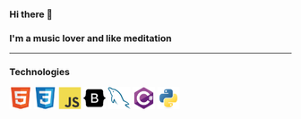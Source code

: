 ### Hi there 👋
### I'm a music lover and like meditation

<hr>
<h3>Technologies</h3>
<a target="_blank" href="https://github.com/devicons/devicon/blob/master/icons/html5/html5-original.svg"><img alt="HTML_5" src="https://raw.githubusercontent.com/devicons/devicon/master/icons/html5/html5-original.svg" width="40px" style="max-width: 100%;"></a>
<a target="_blank" href="https://github.com/devicons/devicon/blob/master/icons/css3/css3-original.svg"><img alt="CSS_3" src="https://raw.githubusercontent.com/devicons/devicon/master/icons/css3/css3-original.svg" width="40px" style="max-width: 100%;"></a>
<a target="_blank" href="https://github.com/devicons/devicon/blob/master/icons/javascript/javascript-original.svg"><img alt="JS" src="https://raw.githubusercontent.com/devicons/devicon/master/icons/javascript/javascript-original.svg" width="40px" style="max-width: 100%;"></a>
<a target="_blank" href="https://github.com/devicons/devicon/blob/master/icons/bootstrap/bootstrap-plain.svg"><img alt="BS" src="https://raw.githubusercontent.com/devicons/devicon/master/icons/bootstrap/bootstrap-plain.svg" width="40px" style="max-width: 100%;"></a>
<a target="_blank" href="https://github.com/devicons/devicon/blob/master/icons/mysql/mysql-original.svg"><img alt="MYSQL" src="https://raw.githubusercontent.com/devicons/devicon/master/icons/mysql/mysql-original.svg" width="40px" style="max-width: 100%;"></a>
<a target="_blank" href="https://github.com/devicons/devicon/blob/master/icons/csharp/csharp-original.svg"><img alt="C#" src="https://raw.githubusercontent.com/devicons/devicon/master/icons/csharp/csharp-original.svg" width="40px" style="max-width: 100%;"></a>
<a target="_blank" href="https://github.com/devicons/devicon/blob/master/icons/python/python-original.svg"><img alt="Python" src="https://raw.githubusercontent.com/devicons/devicon/master/icons/python/python-original.svg" width="40px" style="max-width: 100%;"></a>
<!--
**JEdLeon/JEdLeon** is a ✨ _special_ ✨ repository because its `README.md` (this file) appears on your GitHub profile.

Here are some ideas to get you started:

- 🔭 I’m currently working on ...
- 🌱 I’m currently learning ...
- 👯 I’m looking to collaborate on ...
- 🤔 I’m looking for help with ...
- 💬 Ask me about ...
- 📫 How to reach me: ...
- 😄 Pronouns: ...
- ⚡ Fun fact: ...
-->
